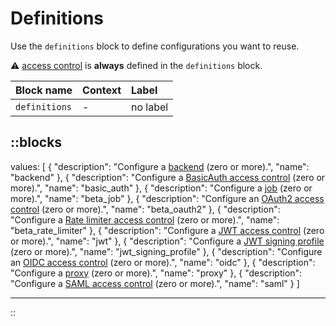 # Definitions

Use the `definitions` block to define configurations you want to reuse.

&#9888; [access control](/configuration/access-control) is **always** defined in the `definitions` block.

| Block name    | Context | Label    |
|:--------------|:--------|:---------|
| `definitions` | -       | no label |

::blocks
---
values: [
  {
    "description": "Configure a [backend](/configuration/block/backend) (zero or more).",
    "name": "backend"
  },
  {
    "description": "Configure a [BasicAuth access control](/configuration/block/basic_auth) (zero or more).",
    "name": "basic_auth"
  },
  {
    "description": "Configure a [job](/configuration/block/job) (zero or more).",
    "name": "beta_job"
  },
  {
    "description": "Configure an [OAuth2 access control](/configuration/block/beta_oauth2) (zero or more).",
    "name": "beta_oauth2"
  },
  {
    "description": "Configure a [Rate limiter access control](/configuration/block/rate_limiter) (zero or more).",
    "name": "beta_rate_limiter"
  },
  {
    "description": "Configure a [JWT access control](/configuration/block/jwt) (zero or more).",
    "name": "jwt"
  },
  {
    "description": "Configure a [JWT signing profile](/configuration/block/jwt_signing_profile) (zero or more).",
    "name": "jwt_signing_profile"
  },
  {
    "description": "Configure an [OIDC access control](/configuration/block/oidc) (zero or more).",
    "name": "oidc"
  },
  {
    "description": "Configure a [proxy](/configuration/block/proxy) (zero or more).",
    "name": "proxy"
  },
  {
    "description": "Configure a [SAML access control](/configuration/block/saml) (zero or more).",
    "name": "saml"
  }
]

---
::
